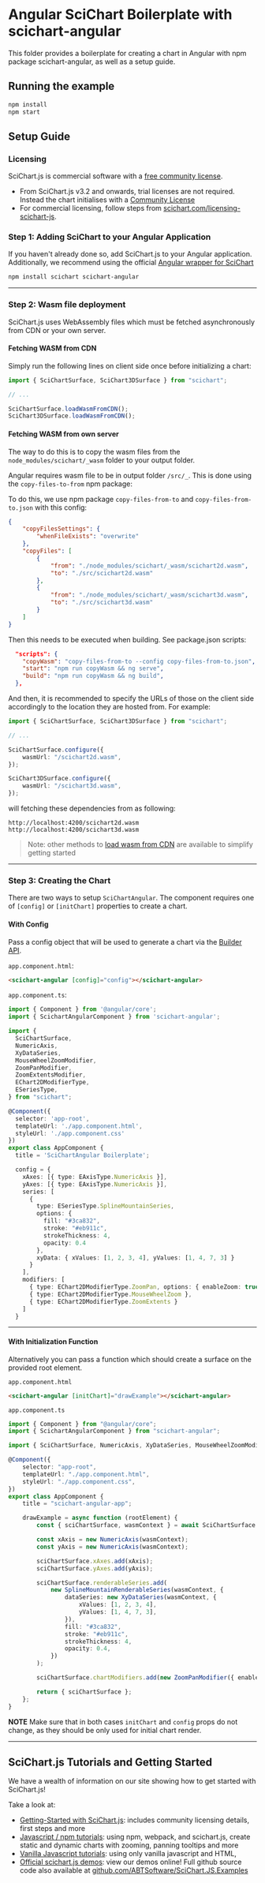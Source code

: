 # Angular SciChart Boilerplate with scichart-angular

This folder provides a boilerplate for creating a chart in Angular with npm package scichart-angular,
as well as a setup guide.

## Running the example

```bash
npm install
npm start
```

## Setup Guide

### Licensing

SciChart.js is commercial software with a [free community license](https://scichart.com/community-licensing).

-   From SciChart.js v3.2 and onwards, trial licenses are not required. Instead the chart initialises with a [Community License](https://scichart.com/community-licensing)
-   For commercial licensing, follow steps from [scichart.com/licensing-scichart-js](https://scichart.com/licensing-scichart-js).

### Step 1: Adding SciChart to your Angular Application

If you haven't already done so, add SciChart.js to your Angular application.
Additionally, we recommend using the official [Angular wrapper for SciChart](https://www.npmjs.com/package/scichart-angular)

```bash
npm install scichart scichart-angular
```

---

### Step 2: Wasm file deployment

SciChart.js uses WebAssembly files which must be fetched asynchronously from CDN or your own server.

#### Fetching WASM from CDN

Simply run the following lines on client side once before initializing a chart:

```ts
import { SciChartSurface, SciChart3DSurface } from "scichart";

// ...

SciChartSurface.loadWasmFromCDN();
SciChart3DSurface.loadWasmFromCDN();
```

#### Fetching WASM from own server

The way to do this is to copy the wasm files from the `node_modules/scichart/_wasm` folder to your output folder.

Angular requires wasm file to be in output folder `/src/_`. This is done using the `copy-files-to-from` npm package:

To do this, we use npm package `copy-files-from-to` and `copy-files-from-to.json` with this config:

```json
{
    "copyFilesSettings": {
        "whenFileExists": "overwrite"
    },
    "copyFiles": [
        {
            "from": "./node_modules/scichart/_wasm/scichart2d.wasm",
            "to": "./src/scichart2d.wasm"
        },
        {
            "from": "./node_modules/scichart/_wasm/scichart3d.wasm",
            "to": "./src/scichart3d.wasm"
        }
    ]
}
```

Then this needs to be executed when building. See package.json scripts:

```json
  "scripts": {
    "copyWasm": "copy-files-from-to --config copy-files-from-to.json",
    "start": "npm run copyWasm && ng serve",
    "build": "npm run copyWasm && ng build",
  },
```

And then, it is recommended to specify the URLs of those on the client side accordingly to the location they are hosted from.
For example:

```ts
import { SciChartSurface, SciChart3DSurface } from "scichart";

// ...

SciChartSurface.configure({
    wasmUrl: "/scichart2d.wasm",
});

SciChart3DSurface.configure({
    wasmUrl: "/scichart3d.wasm",
});
```

will fetching these dependencies from as following:

```
http://localhost:4200/scichart2d.wasm
http://localhost:4200/scichart3d.wasm
```

> Note: other methods to [load wasm from CDN](https://www.scichart.com/documentation/js/v4/2d-charts/surface/deploying-wasm/) are available to simplify getting started

---

### Step 3: Creating the Chart

There are two ways to setup `SciChartAngular`.
The component requires one of `[config]` or `[initChart]` properties to create a chart.

#### With Config

Pass a config object that will be used to generate a chart via the [Builder API](https://www.scichart.com/documentation/js/v4/2d-charts/builder-api/builder-api-overview/).

`app.component.html`:

```html
<scichart-angular [config]="config"></scichart-angular>
```

`app.component.ts`:

```ts
import { Component } from '@angular/core';
import { ScichartAngularComponent } from 'scichart-angular';

import {
  SciChartSurface,
  NumericAxis,
  XyDataSeries,
  MouseWheelZoomModifier,
  ZoomPanModifier,
  ZoomExtentsModifier,
  EChart2DModifierType,
  ESeriesType,
} from "scichart";

@Component({
  selector: 'app-root',
  templateUrl: './app.component.html',
  styleUrl: './app.component.css'
})
export class AppComponent {
  title = 'SciChartAngular Boilerplate';

  config = {
    xAxes: [{ type: EAxisType.NumericAxis }],
    yAxes: [{ type: EAxisType.NumericAxis }],
    series: [
      {
        type: ESeriesType.SplineMountainSeries,
        options: {
          fill: "#3ca832",
          stroke: "#eb911c",
          strokeThickness: 4,
          opacity: 0.4
        },
        xyData: { xValues: [1, 2, 3, 4], yValues: [1, 4, 7, 3] }
      }
    ],
    modifiers: [
      { type: EChart2DModifierType.ZoomPan, options: { enableZoom: true } },
      { type: EChart2DModifierType.MouseWheelZoom },
      { type: EChart2DModifierType.ZoomExtents }
    ]
  }

```

---

#### With Initialization Function

Alternatively you can pass a function which should create a surface on the provided root element.

`app.component.html`

```html
<scichart-angular [initChart]="drawExample"></scichart-angular>
```

`app.component.ts`

```typescript
import { Component } from "@angular/core";
import { ScichartAngularComponent } from "scichart-angular";

import { SciChartSurface, NumericAxis, XyDataSeries, MouseWheelZoomModifier, ZoomPanModifier, ZoomExtentsModifier } from "scichart";

@Component({
    selector: "app-root",
    templateUrl: "./app.component.html",
    styleUrl: "./app.component.css",
})
export class AppComponent {
    title = "scichart-angular-app";

    drawExample = async function (rootElement) {
        const { sciChartSurface, wasmContext } = await SciChartSurface.create(rootElement);

        const xAxis = new NumericAxis(wasmContext);
        const yAxis = new NumericAxis(wasmContext);

        sciChartSurface.xAxes.add(xAxis);
        sciChartSurface.yAxes.add(yAxis);

        sciChartSurface.renderableSeries.add(
            new SplineMountainRenderableSeries(wasmContext, {
                dataSeries: new XyDataSeries(wasmContext, {
                    xValues: [1, 2, 3, 4],
                    yValues: [1, 4, 7, 3],
                }),
                fill: "#3ca832",
                stroke: "#eb911c",
                strokeThickness: 4,
                opacity: 0.4,
            })
        );

        sciChartSurface.chartModifiers.add(new ZoomPanModifier({ enableZoom: true }), new MouseWheelZoomModifier(), new ZoomExtentsModifier());

        return { sciChartSurface };
    };
}
```

**NOTE** Make sure that in both cases `initChart` and `config` props do not change, as they should be only used for initial chart render.

---

## SciChart.js Tutorials and Getting Started

We have a wealth of information on our site showing how to get started with SciChart.js!

Take a look at:

-   [Getting-Started with SciChart.js](https://www.scichart.com/getting-started-scichart-js): includes community licensing details, first steps and more
-   [Javascript / npm tutorials](https://www.scichart.com/documentation/js/v4/get-started/tutorials-js-npm-webpack/tutorial-02-adding-series-and-data/): using npm, webpack, and scichart.js, create static and dynamic charts with zooming, panning tooltips and more
-   [Vanilla Javascript tutorials](https://www.scichart.com/documentation/js/v4/get-started/tutorials-cdn/tutorial-01-using-cdn/): using only vanilla javascript and HTML,
-   [Official scichart.js demos](https://scichart.com/demo/): view our demos online! Full github source code also available at [github.com/ABTSoftware/SciChart.JS.Examples](https://github.com/ABTSoftware/SciChart.JS.Examples)
